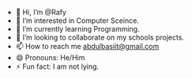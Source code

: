 - 👋 Hi, I’m @Rafy
- 👀 I’m interested in Computer Sceince.
- 🌱 I’m currently learning Programming.
- 💞️ I’m looking to collaborate on my schools projects.
- 📫 How to reach me abdulbasiit@gmail.com
- 😄 Pronouns: He/Him
- ⚡ Fun fact:  I am not lying.
